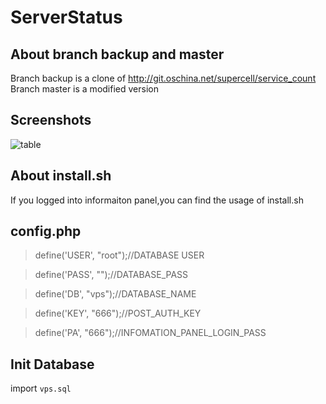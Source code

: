 # ServerStatus
## About branch backup and master
Branch backup is a clone of http://git.oschina.net/supercell/service_count
Branch master is a modified version
## Screenshots
![table](https://ooo.0o0.ooo/2016/12/04/5843d6754e8ef.png "Information panel")

## About install.sh
If you logged into informaiton panel,you can find the usage of install.sh

## config.php
>define('USER', "root");//DATABASE USER

>define('PASS', "");//DATABASE_PASS

>define('DB', "vps");//DATABASE_NAME

>define('KEY', "666");//POST_AUTH_KEY

>define('PA', "666");//INFOMATION_PANEL_LOGIN_PASS

## Init Database
import `vps.sql`